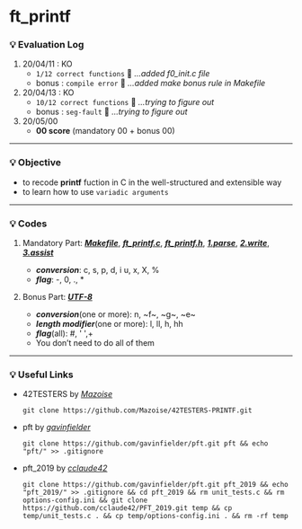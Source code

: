 # ft_printf

### :bulb: Evaluation Log
1. 20/04/11 : KO
    - `1/12 correct functions` :wrench: _...added f0_init.c file_
    - bonus : `compile error` :wrench: _...added make bonus rule in Makefile_
2. 20/04/13 : KO
    - `10/12 correct functions` :wrench: _...trying to figure out_
    - bonus : `seg-fault` :wrench: _...trying to figure out_
3. 20/05/00
    - **00 score** (mandatory 00 + bonus 00)
***

### :bulb: Objective
- to recode __printf__ fuction in C in the well-structured and extensible way
- to learn how to use `variadic arguments`
***

### :bulb: Codes
1. Mandatory Part: [***Makefile***](./Makefile), [***ft_printf.c***](./ft_printf.c), [***ft_printf.h***](./ft_printf.h), [***1.parse***](./f1_parse.c), [***2.write***](./f2_write.c), [***3.assist***](./f3_assist.c)
    - ***conversion***: c, s, p, d, i u, x, X, %
    - ***flag***: -, 0, ., *

2. Bonus Part: [***UTF-8***](./ft_atouni.c)
    - ***conversion***(one or more): n, ~f~, ~g~, ~e~
    - ***length modifier***(one or more): l, ll, h, hh
    - ***flag***(all): #, ' ',+
    - You don’t need to do all of them
---

### :bulb: Useful Links
- 42TESTERS by [_Mazoise_](https://github.com/Mazoise/42TESTERS-PRINTF)
    ```
    git clone https://github.com/Mazoise/42TESTERS-PRINTF.git
    ```
- pft by [_gavinfielder_](https://github.com/gavinfielder)
    ```
    git clone https://github.com/gavinfielder/pft.git pft && echo "pft/" >> .gitignore
    ```
- pft_2019 by [_cclaude42_](https://github.com/cclaude42/PFT_2019)
    ```
    git clone https://github.com/gavinfielder/pft.git pft_2019 && echo "pft_2019/" >> .gitignore && cd pft_2019 && rm unit_tests.c && rm options-config.ini && git clone https://github.com/cclaude42/PFT_2019.git temp && cp temp/unit_tests.c . && cp temp/options-config.ini . && rm -rf temp
    ```
